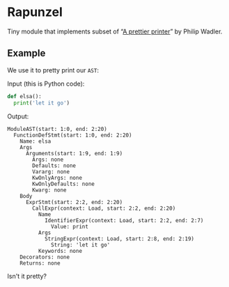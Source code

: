 # Rapunzel

Tiny module that implements subset of “[A prettier printer](http://homepages.inf.ed.ac.uk/wadler/papers/prettier/prettier.pdf)” by Philip Wadler.

## Example

We use it to pretty print our `AST`:

Input (this is Python code):
```py
def elsa():
  print('let it go')
```

Output:
```
ModuleAST(start: 1:0, end: 2:20)
  FunctionDefStmt(start: 1:0, end: 2:20)
    Name: elsa
    Args
      Arguments(start: 1:9, end: 1:9)
        Args: none
        Defaults: none
        Vararg: none
        KwOnlyArgs: none
        KwOnlyDefaults: none
        Kwarg: none
    Body
      ExprStmt(start: 2:2, end: 2:20)
        CallExpr(context: Load, start: 2:2, end: 2:20)
          Name
            IdentifierExpr(context: Load, start: 2:2, end: 2:7)
              Value: print
          Args
            StringExpr(context: Load, start: 2:8, end: 2:19)
              String: 'let it go'
          Keywords: none
    Decorators: none
    Returns: none
```

Isn't it pretty?
